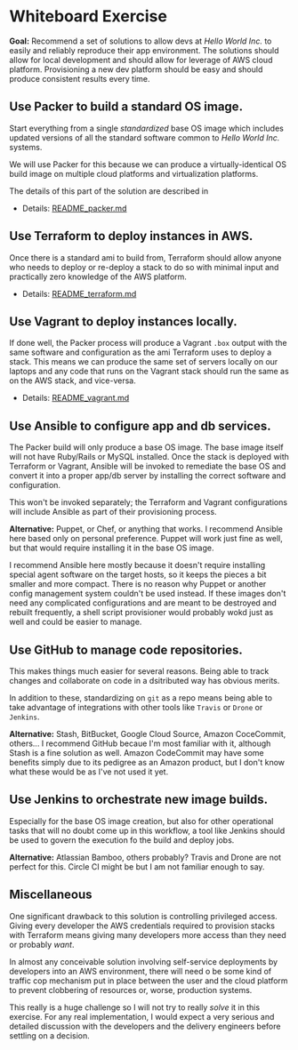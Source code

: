Whiteboard Exercise
=

**Goal:**
Recommend a set of solutions to allow devs at _Hello World Inc._ to easily and
reliably reproduce their app environment. The solutions should allow for local
development and should allow for leverage of AWS cloud platform. Provisioning a
new dev platform should be easy and should produce consistent results every
time.

## Use Packer to build a standard OS image.
Start everything from a single _standardized_ base OS image which includes
updated versions of all the standard software common to _Hello World Inc._
systems.

We will use Packer for this because we can produce a virtually-identical OS
build image on multiple cloud platforms and virtualization platforms.

The details of this part of the solution are described in

* Details: [README_packer.md](README_packer.md)

## Use Terraform to deploy instances in AWS.
Once there is a standard ami to build from, Terraform should allow anyone who
needs to deploy or re-deploy a stack to do so with minimal input and practically
zero knowledge of the AWS platform.

* Details: [README_terraform.md](README_terraform.md)

## Use Vagrant to deploy instances locally.
If done well, the Packer process will produce a Vagrant `.box` output with the
same software and configuration as the ami Terraform uses to deploy a stack.
This means we can produce the same set of servers locally on our laptops and any
code that runs on the Vagrant stack should run the same as on the AWS stack, and
vice-versa.

* Details: [README_vagrant.md](README_vagrant.md)


## Use Ansible to configure app and db services.
The Packer build will only produce a base OS image. The base image itself will
not have Ruby/Rails or MySQL installed. Once the stack is deployed with
Terraform or Vagrant, Ansible will be invoked to remediate the base OS and
convert it into a proper app/db server by installing the correct software and
configuration.

This won't be invoked separately; the Terraform and Vagrant configurations will
include Ansible as part of their provisioning process.

**Alternative:**
Puppet, or Chef, or anything that works. I recommend Ansible here based only on
personal preference. Puppet will work just fine as well, but that would require
installing it in the base OS image.

<!-- * Details: [README_Ansible.md](README_ansible.md) -->

I recommend Ansible here mostly because it doesn't require installing special
agent software on the target hosts, so it keeps the pieces a bit smaller and
more compact. There is no reason why Puppet or another config management system
couldn't be used instead. If these images don't need any complicated
configurations and are meant to be destroyed and rebuilt frequently, a shell
script provisioner would probably wokd just as well and could be easier to
manage.



## Use GitHub to manage code repositories.
This makes things much easier for several reasons. Being able to track changes
and collaborate on code in a dsitributed way has obvious merits.

In addition to these, standardizing on `git` as a repo means being able to take
advantage of integrations with other tools like `Travis` or `Drone` or
`Jenkins`.

**Alternative:**
Stash, BitBucket, Google Cloud Source, Amazon CoceCommit, others... I recommend
GitHub becaue I'm most familiar with it, although Stash is a fine solution as
well. Amazon CodeCommit may have some benefits simply due to its pedigree as an
Amazon product, but I don't know what these would be as I've not used it yet.

<!-- * Details: [README_github.md](README_github.md) -->

## Use Jenkins to orchestrate new image builds.
Especially for the base OS image creation, but also for other operational tasks
that will no doubt come up in this workflow, a tool like Jenkins should be used
to govern the execution fo the build and deploy jobs.

**Alternative:**
Atlassian Bamboo, others probably? Travis and Drone are not perfect for this.
Circle CI might be but I am not familiar enough to say.

<!-- * Details: [README_jenkins.md](README_jenkins.md) -->

## Miscellaneous

One significant drawback to this solution is controlling privileged access.
Giving every developer the AWS credentials required to provision stacks with
Terraform means giving many developers more access than they need or probably
_want_.

In almost any conceivable solution involving self-service deployments by
developers into an AWS environment, there will need o be some kind of traffic
cop mechanism put in place between the user and the cloud platform to prevent
clobbering of resources or, worse, production systems.

This really is a huge challenge so I will not try to really *solve* it in this
exercise. For any real implementation, I would expect a very serious and
detailed discussion with the developers and the delivery engineers before
settling on a decision.
